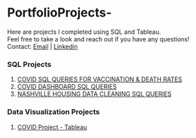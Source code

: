 # PortfolioProjects-
Here are projects I completed using SQL and Tableau.<br>
Feel free to take a look and reach out if you have any questions! <br>
Contact: [Email](chagolla2345@gmail.com) | [Linkedin](https://www.linkedin.com/in/jonathan-chagolla/)

### SQL Projects
1. [COVID SQL QUERIES FOR VACCINATION & DEATH RATES](https://github.com/chagolla23/PortfolioProjects-/blob/main/COVID_PORTFOLIO.sql)
2. [COVID DASHBOARD SQL QUERIES](https://github.com/chagolla23/PortfolioProjects-/blob/main/Tableau_Covid_Dashboard.sql)
3. [NASHVILLE HOUSING DATA CLEANING SQL QUERIES](https://github.com/chagolla23/PortfolioProjects-/blob/main/Tableau_Covid_Dashboard.sql)

### Data Visualization Projects
1. [COVID Project - Tableau](https://public.tableau.com/app/profile/jonathan.chagolla3785/viz/CovidDashboard_16514631109580/Dashboard1)
